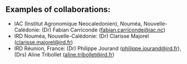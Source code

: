 ## Examples of collaborations:

- IAC (Institut Agronomique Neocaledonien), Nouméa, Nouvelle-Calédonie: (Dr) Fabian Carriconde (fabian.carriconde@iac.nc)
- IRD Nouméa, Nouvelle-Calédonie: (Dr) Clarisse Majorel (clarisse.majorel@ird.fr)
- IRD Réunion, France: (Dr) Philippe Jourand (philippe.jourand@ird.fr), (Drs) Aline Tribollet (aline.tribollet@ird.fr)
